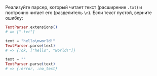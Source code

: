 
Реализуйте парсер, который читает текст (расширение `.txt`) и построчно читает его (разделитель `\n`). Если текст пустой, верните ошибку:

```elixir
TextParser.extensions()
# => [".txt"]

text = "hello\nworld!"
TextParser.parse(text)
# => {:ok, ["hello", "world!"]}

text = ""
TextParser.parse(text)
# => {:error, :no_text}
```

